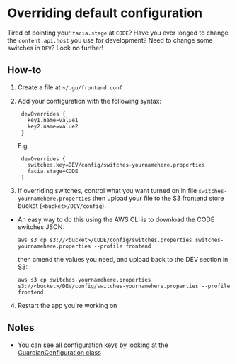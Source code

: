 # Overriding default configuration

Tired of pointing your `facia.stage` at `CODE`?  Have you ever longed to change the `content.api.host` you use for development?  Need to change some switches in `DEV`? Look no further!

## How-to

1. Create a file at `~/.gu/frontend.conf`
2. Add your configuration with the following syntax:

        devOverrides {
          key1.name=value1
          key2.name=value2
        }

    E.g.

        devOverrides {
          switches.key=DEV/config/switches-yournamehere.properties
          facia.stage=CODE
        }

3. If overriding switches, control what you want turned on in file `switches-yournamehere.properties` then upload your file to the S3 frontend store bucket (`<bucket>/DEV/config`).
  - An easy way to do this using the AWS CLI is to download the CODE switches JSON:
  
    ```aws s3 cp s3://<bucket>/CODE/config/switches.properties switches-yournamehere.properties --profile frontend```
    
    then amend the values you need, and upload back to the DEV section in S3:
    
    ```aws s3 cp switches-yournamehere.properties s3://<bucket>/DEV/config/switches-yournamehere.properties --profile frontend```


4. Restart the app you're working on

## Notes

* You can see all configuration keys by looking at the [GuardianConfiguration class](https://github.com/guardian/frontend/blob/main/common/app/common/configuration.scala#L125)
